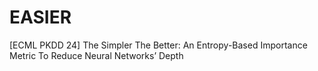 # EASIER
[ECML PKDD 24] The Simpler The Better: An Entropy-Based Importance Metric To Reduce Neural Networks’ Depth
